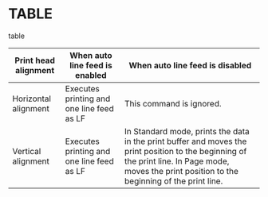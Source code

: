 # TABLE

table

| Print head alignment | When auto line feed is enabled | When auto line feed is disabled |
| ---- | ---- | ---- |
| Horizontal alignment | Executes printing and one line feed as LF | This command is ignored. |
| Vertical alignment | Executes printing and one line feed as LF | In Standard mode, prints the data in the print buffer and moves the print position to the beginning of the print line. In Page mode, moves the print position to the beginning of the print line. |
